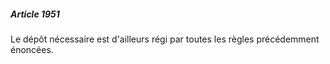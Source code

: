 ##### Article 1951

Le dépôt nécessaire est d'ailleurs régi par toutes les règles précédemment énoncées.

